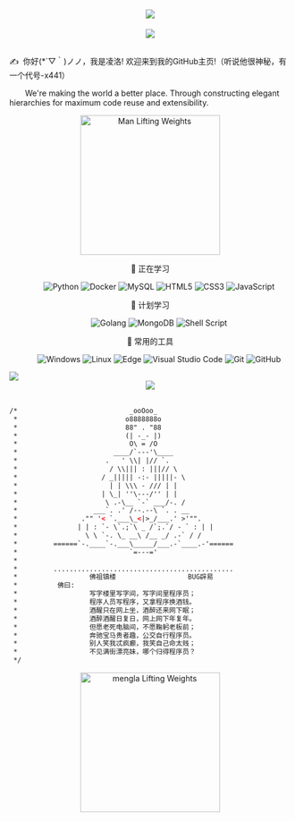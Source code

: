 <!-- dynamic typing effect 动态打字效果 -->
<h1 align="center">
  <a href="https://blog.sunguoqi.com/">
    <img src="https://readme-typing-svg.herokuapp.com/?lines=Hello%2C%20World!;欢迎来到我的GitHub主页!&center=true&size=27" />
  </a>
</h1>

<!-- knock code pictures 敲代码的图片 -->
<div align="center" ><img src="https://cdn.jsdelivr.net/gh/YangRucheng/YangRucheng/assets/images/coding.gif" /></div><br>

<p>✍️&nbsp;&nbsp;你好(*´▽｀)ノノ，我是凌洛! 欢迎来到我的GitHub主页!（听说他很神秘，有一个代号-x441）</p>
<p>&emsp;&emsp;We're making the world a better place. Through constructing elegant hierarchies for maximum code reuse and extensibility.</p>

<!-- just img 图片 -->
<div align="center" ><img src="https://cdn.jsdelivr.net/gh/YangRucheng/YangRucheng/assets/images/man1.png" alt="Man Lifting Weights" width="250" height="250" />

<!--  skill badge 技能徽章 -->
💪 正在学习

&emsp;&emsp;
![Python](https://img.shields.io/badge/-Python-pink?style=flat-square&logo=Python)
![Docker](https://img.shields.io/badge/-Docker-FCC624?style=flat-square&logo=docker)
![MySQL](https://img.shields.io/badge/MySQL-%2300f.svg?style=flat-square&logo=mysql&logoColor=white)
![HTML5](https://img.shields.io/badge/-HTML5-E34F26?style=flat-square&logo=html5&logoColor=white)
![CSS3](https://img.shields.io/badge/-CSS3-1572B6?style=flat-square&logo=css3)
![JavaScript](https://img.shields.io/badge/-JavaScript-oringe?style=flat-square&logo=javascript)

🧠 计划学习

&emsp;&emsp;
![Golang](https://img.shields.io/badge/-Golang-yellow?style=flat-square&logo=go)
![MongoDB](https://img.shields.io/badge/-MongoDB-yellow?style=flat-square&logo=mongodb)
![Shell Script](https://img.shields.io/badge/shell_script-%4285F4.svg?style=style=flat-square&logo=gnu-bash&logoColor=white)

🧰 常用的工具

&emsp;&emsp; 
![Windows](https://img.shields.io/badge/Windows-0078D6?style=flat-square&logo=windows&logoColor=white)
![Linux](https://img.shields.io/badge/Linux-FCC624?style=style=flat-square&logo=linux&logoColor=black)
![Edge](https://img.shields.io/badge/Edge-0078D7?style=flat-square&logo=Microsoft-edge&logoColor=white)
![Visual Studio Code](https://img.shields.io/badge/-Visual%20Studio%20Code-007ACC?style=flat-square&logo=Visual%20Studio%20Code&logoColor=fff)
![Git](https://img.shields.io/badge/-Git-FCC624?style=flat-square&logo=git)
![GitHub](https://img.shields.io/badge/-GitHub-pink?style=flat-square&logo=github)
</div>
<!-- img -->
<img src="https://skillicons.dev/icons?i=ps,ai,pr,c,cpp,cs,ts,discord,twitter,mongodb,instagram,idea,git" /><br>

<!-- just img 图片-->
<div align="center"><img src="https://cdn.jsdelivr.net/gh/YangRucheng/YangRucheng/assets/images/icon.png" /></div><br>

```html
/*                            _ooOoo_
 *                           o8888888o
 *                           88" . "88
 *                           (| -_- |)
 *                            O\ = /O
 *                        ____/`---'\____
 *                      .   ' \\| |// `.
 *                       / \\||| : |||// \
 *                     / _||||| -:- |||||- \
 *                       | | \\\ - /// | |
 *                     | \_| ''\---/'' | |
 *                      \ .-\__ `-` ___/-. /
 *                   ___`. .' /--.--\ `. . __
 *                ."" '< `.___\_<|>_/___.' >'"".
 *               | | : `- \`.;`\ _ /`;.`/ - ` : | |
 *                 \ \ `-. \_ __\ /__ _/ .-` / /
 *         ======`-.____`-.___\_____/___.-`____.-'======
 *                            `=---='
 *
 *         .............................................
 *                  佛祖镇楼                  BUG辟易
 *          佛曰:
 *                  写字楼里写字间，写字间里程序员；
 *                  程序人员写程序，又拿程序换酒钱。
 *                  酒醒只在网上坐，酒醉还来网下眠；
 *                  酒醉酒醒日复日，网上网下年复年。
 *                  但愿老死电脑间，不愿鞠躬老板前；
 *                  奔驰宝马贵者趣，公交自行程序员。
 *                  别人笑我忒疯癫，我笑自己命太贱；
 *                  不见满街漂亮妹，哪个归得程序员？
 */
```
<div align="center" ><img src="https://cdn.jsdelivr.net/gh/YangRucheng/YangRucheng/assets/images/man1.png" alt="mengla Lifting Weights" width="250" height="250" />
